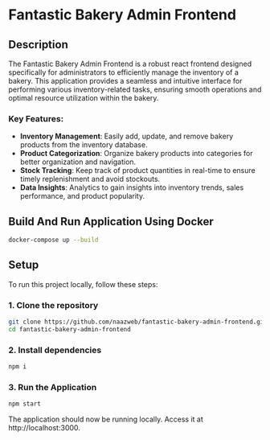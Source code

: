 # Fantastic Bakery Admin Frontend

## Description

The Fantastic Bakery Admin Frontend is a robust react frontend designed specifically for administrators to efficiently manage the inventory of a bakery. This application provides a seamless and intuitive interface for performing various inventory-related tasks, ensuring smooth operations and optimal resource utilization within the bakery.

### Key Features:

-   **Inventory Management**: Easily add, update, and remove bakery products from the inventory database.
-   **Product Categorization**: Organize bakery products into categories for better organization and navigation.
-   **Stock Tracking**: Keep track of product quantities in real-time to ensure timely replenishment and avoid stockouts.
-   **Data Insights**: Analytics to gain insights into inventory trends, sales performance, and product popularity.

## Build And Run Application Using Docker
```bash
docker-compose up --build
```

## Setup

To run this project locally, follow these steps:

### 1. Clone the repository

```bash
git clone https://github.com/naazweb/fantastic-bakery-admin-frontend.git
cd fantastic-bakery-admin-frontend
```

### 2. Install dependencies

```bash
npm i
```

### 3. Run the Application


```bash
npm start
```

The application should now be running locally. Access it at http://localhost:3000.
